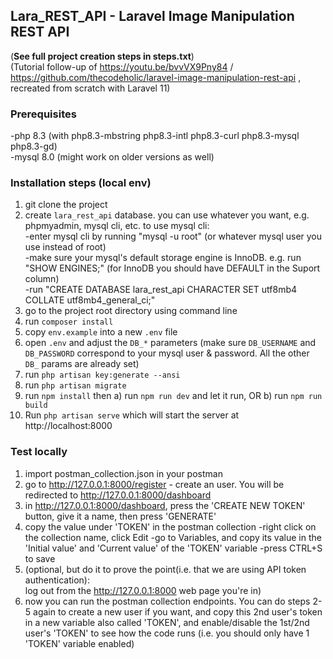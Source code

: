 ## Lara_REST_API - Laravel Image Manipulation REST API
(**See full project creation steps in steps.txt**)  
(Tutorial follow-up of https://youtu.be/bvvVX9Pny84 / https://github.com/thecodeholic/laravel-image-manipulation-rest-api ,
recreated from scratch with Laravel 11)

### Prerequisites
-php 8.3 (with php8.3-mbstring php8.3-intl php8.3-curl php8.3-mysql php8.3-gd)  
-mysql 8.0 (might work on older versions as well)

### Installation steps (local env)
1. git clone the project
2. create `lara_rest_api` database. you can use whatever you want, e.g. phpmyadmin, mysql cli, etc. to use mysql cli:  
    -enter mysql cli by running "mysql -u root" (or whatever mysql user you use instead of root)  
    -make sure your mysql's default storage engine is InnoDB. e.g. run "SHOW ENGINES;" (for InnoDB you should have DEFAULT in the Suport column)  
    -run "CREATE DATABASE lara_rest_api CHARACTER SET utf8mb4 COLLATE utf8mb4_general_ci;"  
3. go to the project root directory using command line
4. run `composer install`
5. copy `env.example` into a new `.env` file 
6. open `.env` and adjust the `DB_*` parameters (make sure `DB_USERNAME` and `DB_PASSWORD` correspond to your mysql user & password. All the 
other `DB_` params are already set)
7. run `php artisan key:generate --ansi`
8. run `php artisan migrate`
9. run `npm install` then a) run `npm run dev` and let it run, OR b) run `npm run build`
10. Run `php artisan serve` which will start the server at http://localhost:8000

### Test locally
1. import postman_collection.json in your postman
2. go to http://127.0.0.1:8000/register - create an user. You will be redirected to http://127.0.0.1:8000/dashboard
3. in http://127.0.0.1:8000/dashboard, press the 'CREATE NEW TOKEN' button, give it a name, then press 'GENERATE'
4. copy the value under 'TOKEN' in the postman collection
    -right click on the collection name, click Edit
    -go to Variables, and copy its value in the 'Initial value' and 'Current value' of the 'TOKEN' variable
    -press CTRL+S to save
5. (optional, but do it to prove the point(i.e. that we are using API token authentication):  
log out from the http://127.0.0.1:8000  web page you're in)
6. now you can run the postman collection endpoints. You can do steps 2-5 again to create a new user if you want,
and copy this 2nd user's token in a new variable also called 'TOKEN', and enable/disable the 1st/2nd user's 'TOKEN'
to see how the code runs (i.e. you should only have 1 'TOKEN' variable enabled)